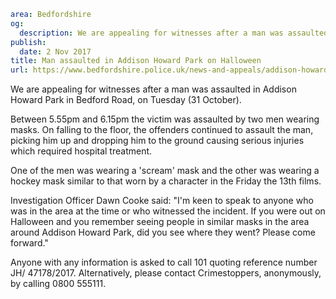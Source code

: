 ```yaml
area: Bedfordshire
og:
  description: We are appealing for witnesses after a man was assaulted in Addison Howard Park in Bedford Road, on Tuesday (31 October).
publish:
  date: 2 Nov 2017
title: Man assaulted in Addison Howard Park on Halloween
url: https://www.bedfordshire.police.uk/news-and-appeals/addison-howard-park-halloween
```

We are appealing for witnesses after a man was assaulted in Addison Howard Park in Bedford Road, on Tuesday (31 October).

Between 5.55pm and 6.15pm the victim was assaulted by two men wearing masks. On falling to the floor, the offenders continued to assault the man, picking him up and dropping him to the ground causing serious injuries which required hospital treatment.

One of the men was wearing a 'scream' mask and the other was wearing a hockey mask similar to that worn by a character in the Friday the 13th films.

Investigation Officer Dawn Cooke said: "I'm keen to speak to anyone who was in the area at the time or who witnessed the incident. If you were out on Halloween and you remember seeing people in similar masks in the area around Addison Howard Park, did you see where they went? Please come forward."

Anyone with any information is asked to call 101 quoting reference number JH/ 47178/2017. Alternatively, please contact Crimestoppers, anonymously, by calling 0800 555111.
